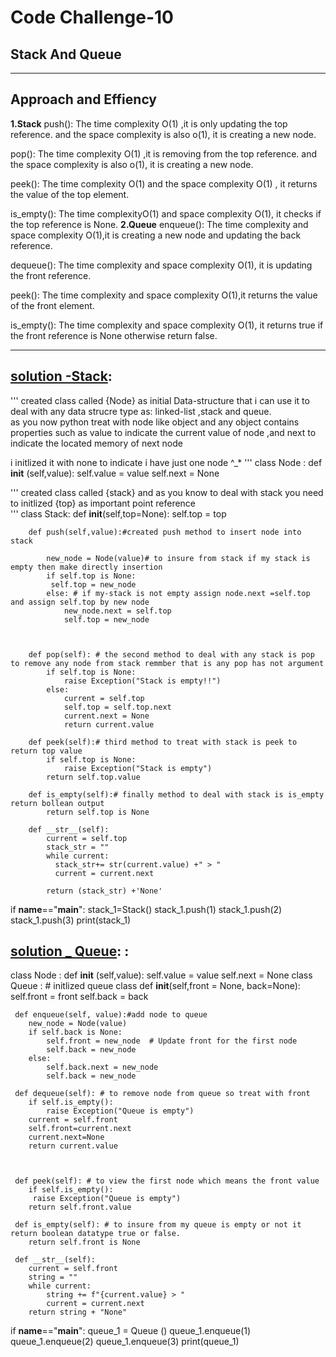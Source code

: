# Code Challenge-10
##  Stack And Queue

*****
## Approach and Effiency
**1.Stack**
push(): The  time complexity O(1) ,it is only updating the top reference. and the space complexity is also o(1), it is creating a new node.

pop(): The  time complexity O(1) ,it is removing from the top reference. and the space complexity is also o(1), it is creating a new node.

peek(): The time complexity O(1) and the  space complexity O(1) , it returns the value of the top element.

is_empty(): The  time complexityO(1) and space complexity O(1), it checks if the top reference is None.
**2.Queue**
enqueue(): The time complexity and space complexity O(1),it is creating a new node and updating the back reference.

dequeue(): The time complexity and space complexity O(1), it is updating the front reference.

peek(): The time complexity and space complexity O(1),it returns the value of the front element.

is_empty(): The  time complexity and space complexity O(1), it returns true if the front reference is None otherwise return false.
***
## [solution -Stack](stack_queue_project/stack.py): 
'''
created class called {Node} as initial Data-structure that i can use it to deal with 
any data strucre type as: linked-list  ,stack  and queue.  
as you now python treat with node like object 
and any object contains properties such as value to indicate the current value of node
,and next to indicate the located memory of next node
  
i initlized it with none to indicate i have just one node
^_*
'''
class Node :
    def __init__ (self,value):
     self.value = value
     self.next = None

'''
created class called {stack} and as you know to deal with stack you need
to initlized {top} as important point reference  
'''
class Stack:
        def __init__(self,top=None):
         self.top = top

        def push(self,value):#created push method to insert node into stack
            
            new_node = Node(value)# to insure from stack if my stack is empty then make directly insertion          
            if self.top is None:
             self.top = new_node
            else: # if my-stack is not empty assign node.next =self.top and assign self.top by new node
                new_node.next = self.top
                self.top = new_node

            

        def pop(self): # the second method to deal with any stack is pop to remove any node from stack remmber that is any pop has not argument  
            if self.top is None:
                raise Exception("Stack is empty!!")
            else:
                current = self.top
                self.top = self.top.next
                current.next = None
                return current.value

        def peek(self):# third method to treat with stack is peek to return top value
            if self.top is None:
                raise Exception("Stack is empty")
            return self.top.value

        def is_empty(self):# finally method to deal with stack is is_empty return bollean output 
            return self.top is None
        
        def __str__(self):
            current = self.top
            stack_str = ""
            while current:
              stack_str+= str(current.value) +" > "
              current = current.next
               
            return (stack_str) +'None'
        

if __name__=="__main__":
        stack_1=Stack()
        stack_1.push(1)
        stack_1.push(2)
        stack_1.push(3)
        print(stack_1)


## [solution _ Queue](stack_queue_project/queue.py): :
class Node :
    def __init__ (self,value):
     self.value = value
     self.next = None
class Queue : # initlized queue  class 
     def __init__(self,front = None, back=None):
        self.front = front
        self.back  = back
    
     def enqueue(self, value):#add node to queue 
        new_node = Node(value)
        if self.back is None:
            self.front = new_node  # Update front for the first node
            self.back = new_node
        else:
            self.back.next = new_node
            self.back = new_node
            
     def dequeue(self): # to remove node from queue so treat with front 
        if self.is_empty():
            raise Exception("Queue is empty")
        current = self.front
        self.front=current.next
        current.next=None
        return current.value
        
        

     def peek(self): # to view the first node which means the front value
        if self.is_empty():
         raise Exception("Queue is empty")
        return self.front.value

     def is_empty(self): # to insure from my queue is empty or not it return boolean datatype true or false.
        return self.front is None
     
     def __str__(self):
        current = self.front
        string = ""
        while current:
            string += f"{current.value} > "
            current = current.next
        return string + "None"
if __name__=="__main__":
        queue_1 = Queue ()
        queue_1.enqueue(1)
        queue_1.enqueue(2)
        queue_1.enqueue(3)
        print(queue_1)
    
